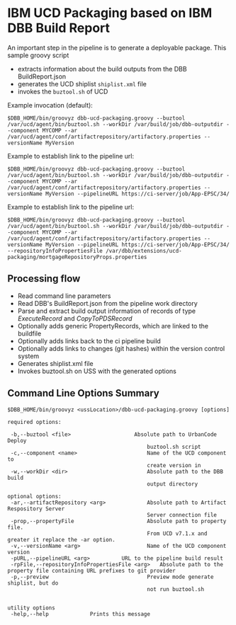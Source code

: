 # IBM UCD Packaging based on IBM DBB Build Report

An important step in the pipeline is to generate a deployable package. This sample groovy script
- extracts information about the build outputs from the DBB BuildReport.json
- generates the UCD shiplist ```shiplist.xml``` file
- invokes the ```buztool.sh``` of UCD

Example invocation (default):
```
$DBB_HOME/bin/groovyz dbb-ucd-packaging.groovy --buztool /var/ucd/agent/bin/buztool.sh --workDir /var/build/job/dbb-outputdir --component MYCOMP --ar /var/ucd/agent/conf/artifactrepository/artifactory.properties --versionName MyVersion
```

Example to establish link to the pipeline url: 

```
$DBB_HOME/bin/groovyz dbb-ucd-packaging.groovy --buztool /var/ucd/agent/bin/buztool.sh --workDir /var/build/job/dbb-outputdir --component MYCOMP --ar /var/ucd/agent/conf/artifactrepository/artifactory.properties --versionName MyVersion --pipelineURL https://ci-server/job/App-EPSC/34/
```

Example to establish link to the pipeline url: 

```
$DBB_HOME/bin/groovyz dbb-ucd-packaging.groovy --buztool /var/ucd/agent/bin/buztool.sh --workDir /var/build/job/dbb-outputdir --component MYCOMP --ar /var/ucd/agent/conf/artifactrepository/artifactory.properties --versionName MyVersion --pipelineURL https://ci-server/job/App-EPSC/34/ --repositoryInfoPropertiesFile /var/dbb/extensions/ucd-packaging/mortgageRepositoryProps.properties 
```

## Processing flow
- Read command line parameters
- Read DBB's BuildReport.json from the pipeline work directory
- Parse and extract build output information of records of type *ExecuteRecord* and *CopyToPDSRecord*
- Optionally adds generic PropertyRecords, which are linked to the buildfile
- Optionally adds links back to the ci pipeline build 
- Optionally adds links to changes (git hashes) within the version control system
- Generates shiplist.xml file
- Invokes buztool.sh on USS with the generated options

## Command Line Options Summary
```
$DBB_HOME/bin/groovyz <ussLocation>/dbb-ucd-packaging.groovy [options]

required options:

 -b,--buztool <file>               		Absolute path to UrbanCode Deploy
                                    		buztool.sh script
 -c,--component <name>              		Name of the UCD component to
                                    		create version in
 -w,--workDir <dir>                 		Absolute path to the DBB build
                                    		output directory

optional options:
 -ar,--artifactRepository <arg>     		Absolute path to Artifact Respository Server
                                    		Server connection file
 -prop,--propertyFile               		Absolute path to property file. 
                                    		From UCD v7.1.x and greater it replace the -ar option.
 -v,--versionName <arg>             		Name of the UCD component version
 -pURL,--pipelineURL <arg>			URL to the pipeline build result
 -rpFile,--repositoryInfoPropertiesFile <arg>	Absolute path to the property file containing URL prefixes to git provider
 -p,--preview                       		Preview mode generate shiplist, but do
                                    		not run buztool.sh


utility options
 -help,--help             Prints this message
 ```